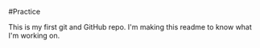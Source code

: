 #Practice

This is my first git and GitHub repo. I'm making this readme to know what I'm working on. 
